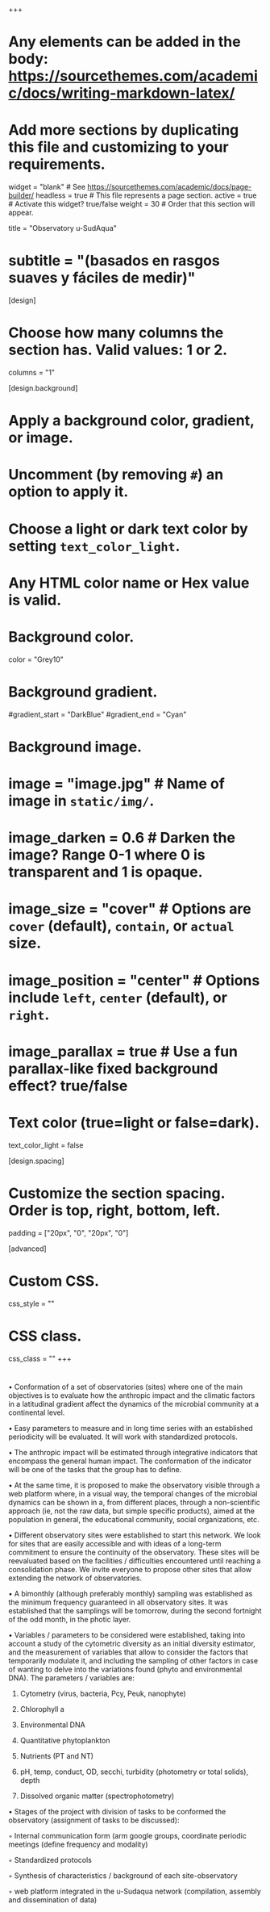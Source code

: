 +++
# Any elements can be added in the body: https://sourcethemes.com/academic/docs/writing-markdown-latex/
# Add more sections by duplicating this file and customizing to your requirements.

widget = "blank"  # See https://sourcethemes.com/academic/docs/page-builder/
headless = true  # This file represents a page section.
active = true  # Activate this widget? true/false
weight = 30 # Order that this section will appear.


title = "Observatory u-SudAqua"
# subtitle = "(basados en rasgos suaves y fáciles de medir)"

[design]
  # Choose how many columns the section has. Valid values: 1 or 2.
  columns = "1"

[design.background]
  # Apply a background color, gradient, or image.
  #   Uncomment (by removing `#`) an option to apply it.
  #   Choose a light or dark text color by setting `text_color_light`.
  #   Any HTML color name or Hex value is valid.

  # Background color.
   color = "Grey10"
  
  # Background gradient.
  #gradient_start = "DarkBlue"
  #gradient_end = "Cyan"
  
  # Background image.
  # image = "image.jpg"  # Name of image in `static/img/`.
  # image_darken = 0.6  # Darken the image? Range 0-1 where 0 is transparent and 1 is opaque.
  # image_size = "cover"  #  Options are `cover` (default), `contain`, or `actual` size.
  # image_position = "center"  # Options include `left`, `center` (default), or `right`.
  # image_parallax = true  # Use a fun parallax-like fixed background effect? true/false
  
  # Text color (true=light or false=dark).
  text_color_light = false

[design.spacing]
  # Customize the section spacing. Order is top, right, bottom, left.
  padding = ["20px", "0", "20px", "0"]

[advanced]
 # Custom CSS. 
 css_style = ""
 
 # CSS class.
 css_class = ""
+++
#

• Conformation of a set of observatories (sites) where one of the main objectives is to evaluate how the anthropic impact and the climatic factors in a latitudinal gradient affect the dynamics of the microbial community at a continental level.

 • Easy parameters to measure and in long time series with an established periodicity will be evaluated. It will work with standardized protocols.

 • The anthropic impact will be estimated through integrative indicators that encompass the general human impact. The conformation of the indicator will be one of the tasks that the group has to define.

 • At the same time, it is proposed to make the observatory visible through a web platform where, in a visual way, the temporal changes of the microbial dynamics can be shown in a, from different places, through a non-scientific approach (ie, not the raw data, but simple specific products), aimed at the population in general, the educational community, social organizations, etc.

 • Different observatory sites were established to start this network. We look for sites that are easily accessible and with ideas of a long-term commitment to ensure the continuity of the observatory. These sites will be reevaluated based on the facilities / difficulties encountered until reaching a consolidation phase. We invite everyone to propose other sites that allow extending the network of observatories.

 • A bimonthly (although preferably monthly) sampling was established as the minimum frequency guaranteed in all observatory sites. It was established that the samplings will be tomorrow, during the second fortnight of the odd month, in the photic layer.

 • Variables / parameters to be considered were established, taking into account a study of the cytometric diversity as an initial diversity estimator, and the measurement of variables that allow to consider the factors that temporarily modulate it, and including the sampling of other factors in case of wanting to delve into the variations found (phyto and environmental DNA). The parameters / variables are:



1. Cytometry (virus, bacteria, Pcy, Peuk, nanophyte)

2. Chlorophyll a

3. Environmental DNA

4. Quantitative phytoplankton

5. Nutrients (PT and NT)

6. pH, temp, conduct, OD, secchi, turbidity (photometry or total solids), depth

7. Dissolved organic matter (spectrophotometry)

 

 • Stages of the project with division of tasks to be conformed the observatory (assignment of tasks to be discussed):

 ◦ Internal communication form (arm google groups, coordinate periodic meetings (define frequency and modality)

 ◦ Standardized protocols

 ◦ Synthesis of characteristics / background of each site-observatory

 ◦ web platform integrated in the u-Sudaqua network (compilation, assembly and dissemination of data)

